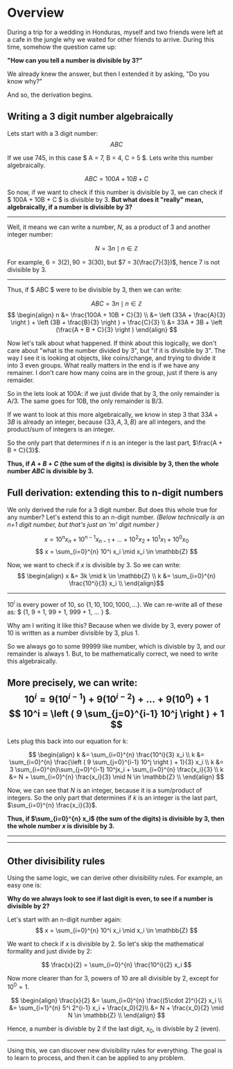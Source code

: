 # Overview
During a trip for a wedding in Honduras, myself and two friends were left at a cafe in the jungle why we waited for other friends to arrive. During this time, somehow the question came up:

<b> "How can you tell a number is divisible by 3?" </b>

We already knew the answer, but then I extended it by asking, "Do you know why?" 

And so, the derivation begins.

## Writing a 3 digit number algebraically
Lets start with a 3 digit number: 
$$ ABC $$

If we use 745, in this case $ A = 7, B = 4, C = 5 $. Lets write this number algebraically.

$$ ABC = 100A + 10B + C $$

So now, if we want to check if this number is divisible by 3, we can check if $ 100A + 10B + C $ is divisible by 3. <b> But what does it "really" mean, algebraically, if a number is divisible by 3? </b>

---
Well, it means we can write a number, $N$, as a product of 3 and another integer number:

$$ N = 3n \mid n \in \mathbb{Z}$$

For example, $6 = 3(2), 90 = 3(30)$, but $7 = 3(\frac{7}{3})$, hence 7 is not divisible by 3.

---
Thus, if $ ABC $ were to be divisible by 3, then we can write:

$$ ABC = 3n \mid n \in \mathbb{Z} $$
$$ 
\begin{align}
n &= \frac{100A + 10B + C}{3} \\
  &= \left (33A + \frac{A}{3} \right ) + \left (3B + \frac{B}{3} \right ) + \frac{C}{3} \\
  &= 33A + 3B + \left (\frac{A + B + C}{3} \right )
\end{align}
$$

Now let's talk about what happened. If think about this logically, we don't care about "what is the number divided by 3", but "if it is divisible by 3".
The way I see it is looking at objects, like coins/change, and trying to divide it into 3 even groups. What really matters in the end is if we have any remainer.
I don't care how many coins are in the group, just if there is any remaider.

So in the lets look at 100A: if we just divide that by 3, the only remainder is A/3. 
The same goes for 10B, the only remainder is B/3.

If we want to look at this more algebraically, we know in step 3 that $33A + 3B$ is already an integer, because $\{33, A, 3, B \}$ are all integers, and the product/sum of integers is an integer.

So the only part that determines if $n$ is an integer is the last part, $\frac{A + B + C}{3}$. 

<b> Thus, if $A + B + C$ (the sum of the digits) is divisible by 3, then the whole number $ABC$ is divisible by 3. </b>


## Full derivation: extending this to n-digit numbers
We only derived the rule for a 3 digit number. But does this whole true for any number?
Let's extend this to an n-digit number. <i> (Below technically is an n+1 digit number, but that's just an 'm' digit number )
</i>

$$ x = 10^nx_n + 10^{n-1}x_{n-1} + ... + 10^2x_2 + 10^1x_1 + 10^0x_0 $$
$$ x = \sum_{i=0}^{n} 10^i x_i \mid x_i \in \mathbb{Z} $$

Now, we want to check if $x$ is divisible by 3. So we can write:
$$ 
\begin{align}
x &= 3k \mid k \in \mathbb{Z} \\
k &= \sum_{i=0}^{n} \frac{10^i}{3} x_i \\
\end{align}$$

---
$10^i$ is every power of 10, so $\{1, 10, 100, 1000, ... \}$. 
We can re-write all of these as: $ \{1, 9 + 1, 99 + 1, 999 + 1, ... \} $. 

Why am I writing it like this? Because when we divide by 3, every power of 10 is written as a number divisible by 3, plus 1. 

So we always go to some 99999 like number, which is divisble by 3, and our remainder is always 1. But, to be mathematically correct, we need to write this algebraically.

More precisely, we can write:
$$ 10^i = 9(10^{i-1}) + 9 (10^{i-2}) + ... + 9(10^0) + 1 $$
$$ 10^i = \left ( 9 \sum_{j=0}^{i-1} 10^j \right ) + 1 $$
---
Lets plug this back into our equation for k:

$$
\begin{align}
k &= \sum_{i=0}^{n} \frac{10^i}{3} x_i \\
k &= \sum_{i=0}^{n} \frac{\left ( 9 \sum_{j=0}^{i-1} 10^j \right ) + 1}{3} x_i \\
k &= 3 \sum_{i=0}^{n}\sum_{j=0}^{i-1} 10^jx_i + \sum_{i=0}^{n} \frac{x_i}{3} \\
k &= N +  \sum_{i=0}^{n} \frac{x_i}{3} \mid N \in \mathbb{Z} \\
\end{align}
$$

Now, we can see that $N$ is an integer, because it is a sum/product of integers. So the only part that determines if $k$ is an integer is the last part, $\sum_{i=0}^{n} \frac{x_i}{3}$. 

<b> Thus, if $\sum_{i=0}^{n} x_i$ (the sum of the digits) is divisible by 3, then the whole number $x$ is divisible by 3.
</b>

---
---
## Other divisibility rules
Using the same logic, we can derive other divisibility rules. For example, an easy one is:

<b> Why do we always look to see if last digit is even, to see if a number is divisible by 2? </b>

Let's start with an n-digit number again:
$$ x = \sum_{i=0}^{n} 10^i x_i \mid x_i \in \mathbb{Z} $$

We want to check if $x$ is divisible by 2. So let's skip the mathematical formality and just divide by 2:

$$ \frac{x}{2} = \sum_{i=0}^{n} \frac{10^i}{2} x_i $$

Now more clearer than for 3, powers of 10 are all divisible by 2, except for $10^0 = 1$.

$$ 
\begin{align}
    \frac{x}{2} &= \sum_{i=0}^{n} \frac{(5\cdot 2)^i}{2} x_i \\
                &= \sum_{i=1}^{n} 5^i 2^{i-1} x_i + \frac{x_0}{2}\\
                &= N + \frac{x_0}{2} \mid N \in \mathbb{Z} \\
\end{align} 
$$

Hence, a number is divisble by 2 if the last digit, $x_0$, is divisble by 2 (even).

---
Using this, we can discover new divisibility rules for everything. The goal is to learn to process, and then it can be applied to any problem.
